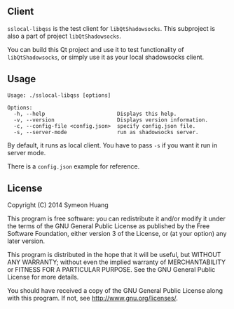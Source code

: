 Client
------

`sslocal-libqss` is the test client for `libQtShadowsocks`. This subproject is also a part of project `libQtShadowsocks`.

You can build this Qt project and use it to test functionality of `libQtShadowsocks`, or simply use it as your local shadowsocks client.

Usage
-----

```
Usage: ./sslocal-libqss [options]

Options:
  -h, --help                       Displays this help.
  -v, --version                    Displays version information.
  -c, --config-file <config.json>  specify config.json file.
  -s, --server-mode                run as shadowsocks server.
```

By default, it runs as local client. You have to pass `-s` if you want it run in server mode.

There is a `config.json` example for reference.

License
-------

Copyright (C) 2014 Symeon Huang

This program is free software: you can redistribute it and/or modify
it under the terms of the GNU General Public License as published by
the Free Software Foundation, either version 3 of the License, or
(at your option) any later version.

This program is distributed in the hope that it will be useful,
but WITHOUT ANY WARRANTY; without even the implied warranty of
MERCHANTABILITY or FITNESS FOR A PARTICULAR PURPOSE.  See the
GNU General Public License for more details.

You should have received a copy of the GNU General Public License
along with this program. If not, see <http://www.gnu.org/licenses/>.

